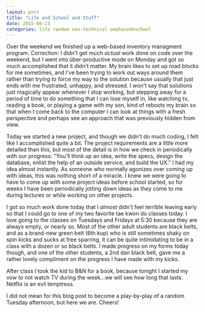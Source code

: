 ```yaml
---
layout: post
title: "Life and School and Stuff"
date: 2015-06-23
categories: life random non-technical omahacodeschool
---
```


Over the weekend we finished up a web-based inventory managment program. Correction: I didn't get much _actual_ work done on code over the weekend, but I went into über-productive mode on Monday and got so much accomplished that it didn't matter. My brain likes to set up road blocks for me sometimes, and I've been trying to work out ways around them rather than trying to force my way to the solution because usually that just ends with me frustrated, unhappy, and stressed. I won't say that solutions just magically appear whenever I stop working, but stepping away for a period of time to do something that I can lose myself in, like watching tv, reading a book, or playing a game with my son, kind of reboots my brain so that when I come back to the computer I can look at things with a fresh perspective and perhaps see an approach that was previously hidden from view. 

Today we started a new project, and though we didn't do much coding, I felt like I accomplished quite a bit. The project requirements are a little more detailed than this, but most of the detail is in how we check in periodically with our progress: "You'll think up an idea, write the specs, design the database, enlist the help of an outside service, and build the UX." I had my idea almost instantly. As someone who normally agonizes over coming up with ideas, this was nothing short of a miracle. I knew we were going to have to come up with some project ideas before school started, so for weeks I have been periodically jotting down ideas as they come to me during lectures or while working on other projects. 

I got so much work done today that I _almost_ didn't feel terrible leaving early so that I could go to one of my two favorite tae kwon do classes today. I love going to the classes on Tuesdays and Fridays at 5:30 because they are always empty, or nearly so. Most of the other adult students are black belts, and as a brand-new green belt (6th kup) who is still sometimes shaky on spin kicks and sucks at free sparring, it can be quite intimidating to be in a class with a dozen or so black belts. I made progress on my forms today though, and one of the other students, a 2nd dan black belt, gave me a rather lovely compliment on the progress I have made with my kicks. 

After class I took the kid to B&N for a book, because tonight I started my vow to not watch TV during the week...we will see how long that lasts. Netflix is an evil temptress.

I did not mean for this blog post to become a play-by-play of a random Tuesday afternoon, but here we are. Cheers!